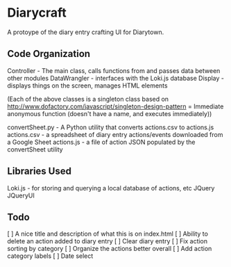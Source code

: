 # Diarycraft

A protoype of the diary entry crafting UI for Diarytown. 

## Code Organization
Controller - The main class, calls functions from and passes data between other modules
DataWrangler - interfaces with the Loki.js database
Display - displays things on the screen, manages HTML elements

(Each of the above classes is a singleton class based on http://www.dofactory.com/javascript/singleton-design-pattern = Immediate anonymous function (doesn't have a name, and executes immediately))

convertSheet.py - A Python utility that converts actions.csv to actions.js
actions.csv - a spreadsheet of diary entry actions/events downloaded from a Google Sheet
actions.js - a file of action JSON populated by the convertSheet utility

## Libraries Used
Loki.js - for storing and querying a local database of actions, etc
JQuery
JQueryUI 

## Todo
[ ] A nice title and description of what this is on index.html
[ ] Ability to delete an action added to diary entry
[ ] Clear diary entry
[ ] Fix action sorting by category
[ ] Organize the actions better overall
[ ] Add action category labels
[ ] Date select
